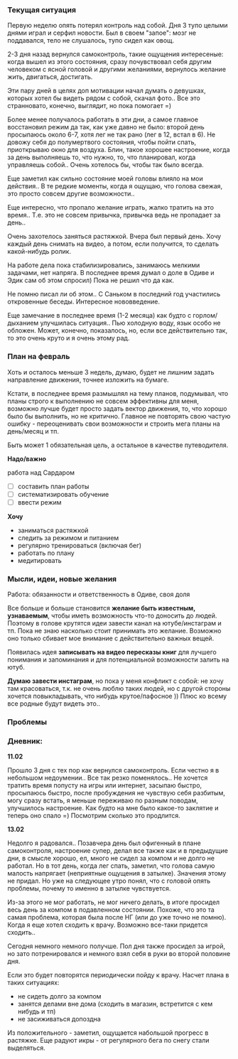 ### **Текущая ситуация**

Первую неделю опять потерял контроль над собой. Дня 3 тупо целыми днями играл и серфил новости. Был в своем "запое": мозг не поддавался, тело не слушалось, тупо сидел как овощ.

2-3 дня назад вернулся самоконтроль, такие ощущения интересеные: когда вышел из этого состояния, сразу почувствовал себя другим человеком с ясной головой и другими желаниями, вернулось желание жить, двигаться, достигать.

Эти пару дней в целях доп мотивации начал думать о девушках, которых хотел бы видеть рядом с собой, скачал фото.. Все это странновато, конечно, выглядит, но пока помогает =\)

Более менее получалось работать в эти дни, а самое главное восстановил режим да так, как уже давно не было: второй день просыпаюсь около 6-7, хотя лег не так рано \(лег в 12, встал в 6\). Не довожу себя до полумертвого состояния, чтобы пойти спать, приоткрываю окно для воздуха. Блин, такое хорошее настроение, когда за день выполняешь то, что нужно, то, что планировал, когда управляешь собой.. Очень хотелось бы, чтобы так было всегда.

Еще заметил как сильно состояние моей головы влияло на мои действия.. В те редкие моменты, когда я ощущаю, что голова свежая, это просто совсем другие возможности..

Еще интересно, что пропало желание играть, жалко тратить на это время.. Т.е. это не совсем привычка, привычка ведь не пропадает за день..

Очень захотелось заняться растяжкой. Вчера был первый день. Хочу каждый день снимать на видео, а потом, если получится, то сделать какой-нибудь ролик.

На работе дела пока стабилизировались, занимаюсь мелкими задачами, нет напряга. В последнее время думал о доле в Одиве и Эдик сам об этом спросил\) Пока не решил что да как.

Не помню писал ли об этом.. С Саньком в последний год участились откровенные беседы. Интересное нововведение.

Еще замечание в последнее время \(1-2 месяца\) как будто с горлом/дыханием улучшилась ситуация.. Пью холодную воду, язык особо не обложен. Может, конечно, показалось, но, если все действительно так, то это очень круто и я очень этому рад.

### План на февраль

Хоть и осталось меньше 3 недель, думаю, будет не лишним задать направление движения, точнее изложить на бумаге.

Кстати, в последнее время размышлял на тему планов, подумывал, что планы строго к выполнению не совсем эффективны для меня, возможно лучше будет просто задать вектор движения, то, что хорошо было бы выполнить, но не  критично. Главное не повторять свою частую ошибку - переоценивать свои возможности и строить мега планы на день/месяц и тп.

Быть может 1 обязательная цель, а остальное в качестве путеводителя.

**Надо/важно**

работа над Сардаром

* [ ] составить план работы
* [ ] систематизировать обучение
* [ ] ввести режим

**Хочу**

* заниматься растяжкой 
* следить за режимом и питанием
* регулярно тренироваться \(включая бег\) 
* работать по плану
* медитировать

### Мысли, идеи, новые желания

Работа: обязанности и ответственность в Одиве, своя доля

Все больше и больше становится **желание быть известным, узнаваемым**, чтобы иметь возможность что-то доносить до людей. Поэтому в голове крутятся идеи завести канал на ютубе/инстаграм и тп. Пока не знаю насколько стоит принимать это желание. Возможно оно только сбивает мое внимание с действительно важных вещей.

Появилась идея **записывать на видео пересказы книг** для лучшего понимания и запоминания и для потенциальной возможности залить на ютуб.

**Думаю завести инстаграм**, но пока у меня конфликт с собой: не хочу там красоваться, т.к. не очень люблю таких людей, но с другой стороны хочется повыкладывать, что нибудь крутое/пафосное \)\) Плюс ко всему все родные будут видеть это..

### Проблемы



### Дневник:

**11.02**

Прошло 3 дня с тех пор как вернулся самоконтроль. Если честно я в небольшом недоумении.. Все так резко поменялось.. Не хочется тратить время попусту на игры или интернет, засыпаю быстро, просыпаюсь быстро, после пробуждения не чувствую себя разбитым, могу сразу встать, я меньше переживаю по разным поводам, улучшилось настроение. Как будто на мне было какое-то заклятие и теперь оно спало =\) Посмотрим сколько это продлится.



**13.02**

Недолго я радовался.. Позавчера день был офигенный в плане самоконтроля, настроение супер, делал все также как и в предыдущие дни, в смысле хорошо, ел, много не сидел за компом и не долго не работал. Но в тот день, когда лег спать, заметил, что голова самую малость напрягает \(неприятные ощущения в затылке\). Значения этому не придал. Но уже на следующее утро понял, что с головой опять проблемы, почему то именно в затылке чувствуется. 

Из-за этого не мог работать, не мог ничего делать, в итоге просидел весь день за компом в подавленном состоянии. Похоже, что это та самая проблема, которая была после НГ \(или до уже точно не помню\). Когда я еще хотел сходить к врачу. Возможно все-таки придется сходить..

Сегодня немного немного получше. Пол дня также просидел за игрой, но зато потренировался и немного взял себя в руки во второй половине дня.



Если это будет повторятся периодически пойду к врачу. Насчет плана в таких ситуациях: 

* не сидеть долго за компом
* занятся делами вне дома \(сходить в магазин, встретится с кем нибудь и тп\)
* не засиживаться допоздна



Из положительного - заметил, ощущается набольшой прогресс в растяжке. Еще радуют икры - от регулярного бега по снегу стали выделяться.

